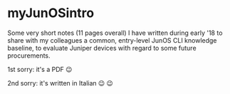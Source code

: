 # myJunOSintro
Some very short notes (11 pages overall) I have written during early '18 to share with my colleagues a common, entry-level JunOS CLI knowledge baseline, to evaluate Juniper devices with regard to some future procurements.

1st sorry: it's a PDF :wink:

2nd sorry: it's written in Italian :wink: :wink:
